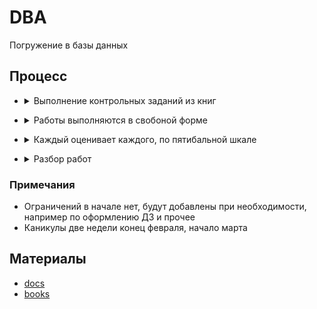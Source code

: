 # DBA
Погружение в базы данных  

## Процесс
- <details>
  <summary>Выполнение контрольных заданий из книг </summary>
  
  - Публикуются вопросы 
  - Выделяется время от недели и больше
  - Оценивается последний коммит за контрольный день
  - Проводится ревью, как минимум с одним экспертом
</details> 

- <details>
  <summary>Работы выполняются в свобоной форме </summary>
  
  - Допускается подсматривать в стороннии решения, для понимания идеи и самостоятельно реализовывать подобное  
  - Текстовые ответы без использования подсказок, рекоммендуется выучить базовые вещи  
  - Форма сдачи любая блокнот, google docs, confluence, pdf, markdown, drawio и др.
  - Если что то не понятно берем доп занятия или заходим на второй круг по главе, чтобы на выходе не было пробелов
</details> 

- <details>
  <summary>Каждый оценивает каждого, по пятибальной шкале</summary>
  И эксперты И участники оценивают работы, после чего оценки суммируются, так определяется лучший ответ на каждый вопрос, а они фиксируются в репозиторий
</details>

- <details>
  <summary>Разбор работ</summary>
  Тут предполагается свободный формат встречи по пройденному материалу, поднимаются вопросы, выдвигаются идеи
</details> 

### Примечания
- Ограничений в начале нет, будут добавлены при необходимости, например по оформлению ДЗ и прочее
- Каникулы две недели конец февраля, начало марта   

## Материалы
- [docs](https://postgrespro.ru/docs/postgresql/15)  
- [books](https://www.postgrespro.ru/education/books)
   
